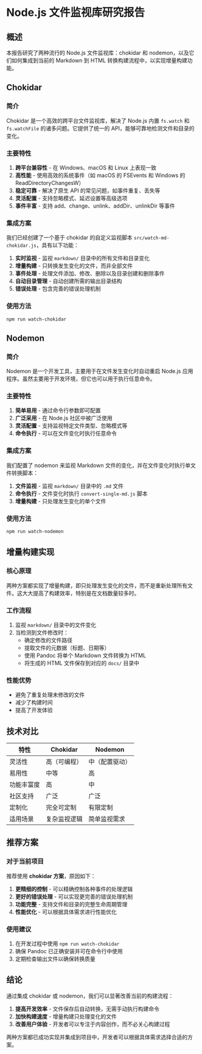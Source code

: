 # Node.js 文件监视库研究报告

## 概述

本报告研究了两种流行的 Node.js 文件监视库：chokidar 和 nodemon，以及它们如何集成到当前的 Markdown 到 HTML 转换构建流程中，以实现增量构建功能。

## Chokidar

### 简介

Chokidar 是一个高效的跨平台文件监视库，解决了 Node.js 内置 `fs.watch` 和 `fs.watchFile` 的诸多问题。它提供了统一的 API，能够可靠地检测文件和目录的变化。

### 主要特性

1. **跨平台兼容性** - 在 Windows、macOS 和 Linux 上表现一致
2. **高性能** - 使用高效的系统事件（如 macOS 的 FSEvents 和 Windows 的 ReadDirectoryChangesW）
3. **稳定可靠** - 解决了原生 API 的常见问题，如事件重复、丢失等
4. **灵活配置** - 支持忽略模式、延迟设置等高级选项
5. **事件丰富** - 支持 add、change、unlink、addDir、unlinkDir 等事件

### 集成方案

我们已经创建了一个基于 chokidar 的自定义监视脚本 `src/watch-md-chokidar.js`，具有以下功能：

1. **实时监视** - 监视 `markdown/` 目录中的所有文件和目录变化
2. **增量构建** - 只转换发生变化的文件，而非全部文件
3. **事件处理** - 处理文件添加、修改、删除以及目录创建和删除事件
4. **自动目录管理** - 自动创建所需的输出目录结构
5. **错误处理** - 包含完善的错误处理机制

### 使用方法

```bash
npm run watch-chokidar
```

## Nodemon

### 简介

Nodemon 是一个开发工具，主要用于在文件发生变化时自动重启 Node.js 应用程序。虽然主要用于开发环境，但它也可以用于执行任意命令。

### 主要特性

1. **简单易用** - 通过命令行参数即可配置
2. **广泛采用** - 在 Node.js 社区中被广泛使用
3. **灵活配置** - 支持监视特定文件类型、忽略模式等
4. **命令执行** - 可以在文件变化时执行任意命令

### 集成方案

我们配置了 nodemon 来监视 Markdown 文件的变化，并在文件变化时执行单文件转换脚本：

1. **文件监视** - 监视 `markdown/` 目录中的 `.md` 文件
2. **命令执行** - 文件变化时执行 `convert-single-md.js` 脚本
3. **增量构建** - 只处理发生变化的单个文件

### 使用方法

```bash
npm run watch-nodemon
```

## 增量构建实现

### 核心原理

两种方案都实现了增量构建，即只处理发生变化的文件，而不是重新处理所有文件。这大大提高了构建效率，特别是在文档数量较多时。

### 工作流程

1. 监视 `markdown/` 目录中的文件变化
2. 当检测到文件修改时：
   - 确定修改的文件路径
   - 提取文件的元数据（标题、日期等）
   - 使用 Pandoc 将单个 Markdown 文件转换为 HTML
   - 将生成的 HTML 文件保存到对应的 `docs/` 目录中

### 性能优势

- 避免了重复处理未修改的文件
- 减少了构建时间
- 提高了开发体验

## 技术对比

| 特性 | Chokidar | Nodemon |
|------|----------|---------|
| 灵活性 | 高（可编程） | 中（配置驱动） |
| 易用性 | 中等 | 高 |
| 功能丰富度 | 高 | 中 |
| 社区支持 | 广泛 | 广泛 |
| 定制化 | 完全可定制 | 有限定制 |
| 适用场景 | 复杂监视逻辑 | 简单监视需求 |

## 推荐方案

### 对于当前项目

推荐使用 **chokidar 方案**，原因如下：

1. **更精细的控制** - 可以精确控制各种事件的处理逻辑
2. **更好的错误处理** - 可以实现更完善的错误处理机制
3. **功能完整** - 支持文件和目录的完整生命周期管理
4. **性能优化** - 可以根据具体需求进行性能优化

### 使用建议

1. 在开发过程中使用 `npm run watch-chokidar`
2. 确保 Pandoc 已正确安装并可在命令行中使用
3. 定期检查输出文件以确保转换质量

## 结论

通过集成 chokidar 或 nodemon，我们可以显著改善当前的构建流程：

1. **提高开发效率** - 文件保存后自动转换，无需手动执行构建命令
2. **加快构建速度** - 增量构建只处理变化的文件
3. **改善用户体验** - 开发者可以专注于内容创作，而不必关心构建过程

两种方案都已成功实现并集成到项目中，开发者可以根据具体需求选择合适的方案。